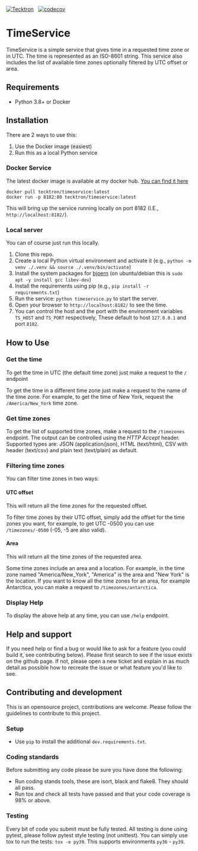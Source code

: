 [![Tecktron](https://circleci.com/gh/Tecktron/timeservice.svg?style=shield)](https://circleci.com/gh/Tecktron/timeservice) &nbsp; [![codecov](https://codecov.io/gh/Tecktron/timeservice/branch/main/graph/badge.svg?token=HRIVES4L34)](https://codecov.io/gh/Tecktron/timeservice)

# TimeService

TimeService is a simple service that gives time in a requested time zone
or in UTC. The time is represented as an ISO-8601 string. This service
also includes the list of available time zones optionally filtered by UTC
offset or area.

## Requirements
 - Python 3.8+ or Docker

## Installation
There are 2 ways to use this:
1. Use the Docker image (easiest)
2. Run this as a local Python service

### Docker Service
The latest docker image is available at my docker hub.
[You can find it here](https://hub.docker.com/r/tecktron/timeservice)
```
docker pull tecktron/timeservice:latest
docker run -p 8182:80 tecktron/timeservice:latest
```
This will bring up the service running locally on port 8182 (I.E., `http://localhost:8182/`).

### Local server
You can of course just run this locally.

1. Clone this repo.
2. Create a local Python virtual environment and activate it (e.g., `python -m venv ./.venv && source ./.venv/bin/activate`)
3. Install the system packages for [bjoern](https://github.com/jonashaag/bjoern) (on ubuntu/debian this is `sudo apt -y install gcc libev-dev`)
4. Install the requirements using pip (e.g., `pip install -r requirements.txt`)
5. Run the service: `python timeservice.py` to start the server.
6. Open your browser to `http://localhost:8182/` to see the time.
7. You can control the host and the port with the environment variables `TS_HOST` and `TS_PORT` respectively, These default to host `127.0.0.1` and port `8182`.

## How to Use

### Get the time
To get the time in UTC (the default time zone) just make a request to the `/` endpoint

To get the time in a different time zone just make a request to the name of the time zone. For example, to get the time of New York, request the `/America/New_York` time zone.

### Get time zones
To get the list of supported time zones, make a request to the `/timezones` endpoint. The output can be controlled using the _HTTP Accept_ header. Supported types are: JSON (application/json), HTML (text/html), CSV with header (text/csv) and plain text (text/plain) as default.

### Filtering time zones
You can filter time zones in two ways:

#### UTC offset
This will return all the time zones for the requested offset.

To filter time zones by their UTC offset, simply add the offset for the time zones you want, for example, to get UTC -0500 you can use `/timezones/-0500` (-05, -5 are also valid).

#### Area
This will return all the time zones of the requested area.

Some time zones include an area and a location. For example, in the time zone named "America/New_York", "America" is the area and "New York" is the location. If you want to know all the time zones for an area, for example Antarctica, you can make a request to `/timezones/antarctica`.

### Display Help
To display the above help at any time, you can use `/help` endpoint.

## Help and support
If you need help or find a bug or would like to ask for a feature (you could build it, see
contributing below). Please first search to see if the issue exists on the github page. If not,
please open a new ticket and explain in as much detail as possible how to recreate the issue or
what feature you'd like to see.

## Contributing and development
This is an opensource project, contributions are welcome. Please follow the guidelines to
contribute to this project.

### Setup
- Use `pip` to install the additional `dev.requirements.txt`.

### Coding standards
Before submitting any code please be sure you have done the following:
- Run coding stands tools, these are isort, black and flake8. They should all pass.
- Run tox and check all tests have passed and that your code coverage is 98% or above.

### Testing
Every bit of code you submit must be fully tested.
All testing is done using pytest, please follow pytest style testing (not unittest).
You can simply use tox to run the tests: `tox -e py39`. This supports environments
`py36` - `py39`.
